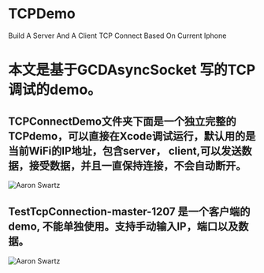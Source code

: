 # TCPDemo
Build  A  Server  And  A Client TCP Connect Based On Current Iphone 



# 本文是基于GCDAsyncSocket 写的TCP调试的demo。

## TCPConnectDemo文件夹下面是一个独立完整的TCPdemo，可以直接在Xcode调试运行，默认用的是当前WiFi的IP地址，包含server， client,可以发送数据，接受数据，并且一直保持连接，不会自动断开。

![Aaron Swartz](https://github.com/linshengqi/MarkdownPhotos/blob/master/blog/TCPConnectDemo.png?raw=true)


## TestTcpConnection-master-1207 是一个客户端的demo, 不能单独使用。支持手动输入IP，端口以及数据。


![Aaron Swartz](https://github.com/linshengqi/MarkdownPhotos/blob/master/blog/TestTcpConnection.png?raw=true)
